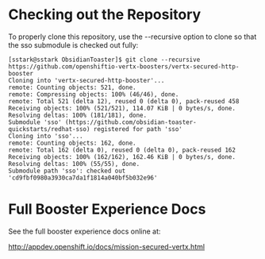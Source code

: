 # Checking out the Repository
To properly clone this repository, use the --recursive option to clone so that the sso submodule is checked out fully:

```
[sstark@sstark ObsidianToaster]$ git clone --recursive https://github.com/openshiftio-vertx-boosters/vertx-secured-http-booster
Cloning into 'vertx-secured-http-booster'...
remote: Counting objects: 521, done.
remote: Compressing objects: 100% (46/46), done.
remote: Total 521 (delta 12), reused 0 (delta 0), pack-reused 458
Receiving objects: 100% (521/521), 114.07 KiB | 0 bytes/s, done.
Resolving deltas: 100% (181/181), done.
Submodule 'sso' (https://github.com/obsidian-toaster-quickstarts/redhat-sso) registered for path 'sso'
Cloning into 'sso'...
remote: Counting objects: 162, done.
remote: Total 162 (delta 0), reused 0 (delta 0), pack-reused 162
Receiving objects: 100% (162/162), 162.46 KiB | 0 bytes/s, done.
Resolving deltas: 100% (55/55), done.
Submodule path 'sso': checked out 'cd9fbf0980a3930ca7da1f1814a040bf5b032e96'
```

# Full Booster Experience Docs
See the full booster experience docs online at:

<http://appdev.openshift.io/docs/mission-secured-vertx.html>
